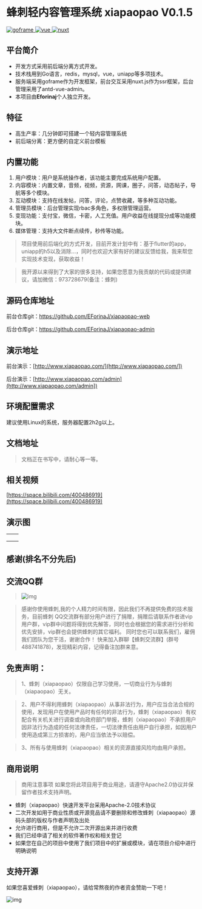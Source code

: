 # 蜂刺轻内容管理系统 xiapaopao V0.1.5

[![goframe](https://img.shields.io/badge/goframe-1.x-brightgreen) ](https://gitee.com/link?target=https%3A%2F%2Fgoframe.org%2Fpages%2Fviewpage.action%3FpageId%3D1114119)[ ](https://img.shields.io/badge/vue-2-brightgreen)[![vue](https://img.shields.io/badge/vue-2.x-brightgreen) ](https://element-plus.gitee.io/#/zh-CN/component/changelog)[![nuxt](https://img.shields.io/badge/nuxt-2.x-orange) ](https://gitee.com/link?target=https%3A%2F%2Fwww.tslang.cn%2F)

## 平台简介

- 开发方式采用前后端分离方式开发。
- 技术栈用到Go语言，redis，mysql，vue，uniapp等多项技术。
- 服务端采用goframe作为开发框架，前台交互采用nuxt.js作为ssr框架，后台管理采用了antd-vue-admin。
- 本项目由**Eforinaj**个人独立开发。

## 特征

- 高生产率：几分钟即可搭建一个轻内容管理系统
- 前后端分离：更方便的自定义前台模板

## 内置功能

1. 用户模块：用户是系统操作者，该功能主要完成系统用户配置。
2. 内容模块：内置文章，音频，视频，资源，网课，圈子，问答，动态帖子，导航等多个模块。
3. 互动模块：支持在线发帖，问答，评论，点赞收藏，等多种互动功能。
4. 管理员模块：后台管理实现rbac多角色，多权限管理运营。
5. 变现功能：支付宝，微信，卡密，人工充值。用户收益在线提现分成等功能模块。
6. 媒体管理：支持大文件断点续传，秒传等功能。

> 项目使用前后端化的方式开发，目前开发计划中有：基于flutter的app，uniapp的h5以及消除...，同时也欢迎大家有好的建议反馈给我，我来帮您实现技术变现，获取收益！

> 我开源以来得到了大家的很多支持，如果您愿意为我贡献的代码或提供建议，请加微信：973728679(备注：蜂刺)

## 源码仓库地址

前台仓库git：https://github.com/EForinaJ/xiapaopao-web

后台仓库git：https://github.com/EForinaJ/xiapaopao-admin

<!-- 服务端仓库git：https://github.com/EForinaJ/xiapaopao-serve -->

## 演示地址

前台演示：[http://www.xiapaopao.com/](http://www.xiapaopao.com/]) 

后台演示：[http://www.xiapaopao.com/admin](http://www.xiapaopao.com/admin]) 

## 环境配置需求

建议使用Linux的系统，服务器配置2h2g以上。

## 文档地址

> 文档正在书写中，请耐心等一等。

## 相关视频

[https://space.bilibili.com/400486919](https://space.bilibili.com/400486919)

## 演示图

|      |      |
| ---- | ---- |
|      |      |
|      |      |
|      |      |

## 感谢(排名不分先后)

> 

## 交流QQ群

> ![img]()

> 感谢你使用蜂刺,我的个人精力时间有限，因此我们不再提供免费的技术服务，目前蜂刺 QQ交流群有部分用户进行了捐赠，捐赠后请联系作者进vip用户群，vip群中问题将得到优先解答，同时也会根据您的需求进行分析和优先安排，vip群也会提供蜂刺的其它福利。 同时您也可以联系我们，雇佣我们团队为您干活，谢谢合作！ 快来加入群聊【蜂刺交流群】(群号488741878)，发现精彩内容，记得备注加群来意。

## 免责声明：

> 1、蜂刺（xiapaopao）仅限自己学习使用，一切商业行为与蜂刺（xiapaopao）无关。

> 2、用户不得利用蜂刺（xiapaopao）从事非法行为，用户应当合法合规的使用，发现用户在使用产品时有任何的非法行为，蜂刺（xiapaopao）有权配合有关机关进行调查或向政府部门举报，蜂刺（xiapaopao）不承担用户因非法行为造成的任何法律责任，一切法律责任由用户自行承担，如因用户使用造成第三方损害的，用户应当依法予以赔偿。

> 3、所有与使用蜂刺（xiapaopao）相关的资源直接风险均由用户承担。

## 商用说明

> 商用注意事项 如果您将此项目用于商业用途，请遵守Apache2.0协议并保留作者技术支持声明。

- 蜂刺（xiapaopao）快速开发平台采用Apache-2.0技术协议
- 二次开发如用于商业性质或开源竞品请不要删除和修改蜂刺（xiapaopao）源码头部的版权与作者声明及出处
- 允许进行商用，但是不允许二次开源出来并进行收费
- 我们已经申请了相关的软件著作权和相关登记
- 如果您在自己的项目中使用了我们项目中的扩展或模块，请在项目介绍中进行明确说明

## 支持开源

如果您喜爱蜂刺（xiapaopao），请给常熬夜的作者资金赞助一下吧！

![img](http://xiapaopao.com/public/uploads/2022-06-01/ckeqbzdsclv0qnccyn.png)


